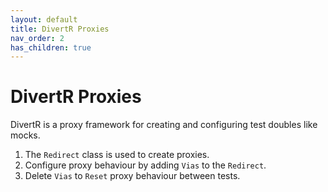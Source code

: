 ```yaml
---
layout: default
title: DivertR Proxies
nav_order: 2
has_children: true
---
```


# DivertR Proxies

DivertR is a proxy framework for creating and configuring test doubles like mocks.

1. The `Redirect` class is used to create proxies.
2. Configure proxy behaviour by adding `Vias` to the `Redirect`.
3. Delete `Vias` to `Reset` proxy behaviour between tests.



